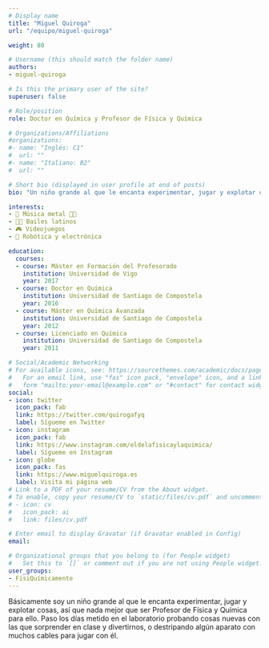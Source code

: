 ```yaml
---
# Display name
title: "Miguel Quiroga"
url: "/equipo/miguel-quiroga"

weight: 80

# Username (this should match the folder name)
authors:
- miguel-quiroga

# Is this the primary user of the site?
superuser: false

# Role/position
role: Doctor en Química y Profesor de Física y Química

# Organizations/Affiliations
#organizations:
#- name: "Inglés: C1"
#  url: ""
#- name: "Italiano: B2"
#  url: ""  

# Short bio (displayed in user profile at end of posts)
bio: "Un niño grande al que le encanta experimentar, jugar y explotar cosas."

interests:
- 🎸 Música metal 🤘🏼
- 🕺🏻 Bailes latinos
- 🎮 Videojuegos
- 🤖 Robótica y electrónica

education:
  courses:
  - course: Máster en Formación del Profesorado
    institution: Universidad de Vigo
    year: 2017
  - course: Doctor en Química
    institution: Universidad de Santiago de Compostela
    year: 2016
  - course: Máster en Química Avanzada
    institution: Universidad de Santiago de Compostela
    year: 2012
  - course: Licenciado en Química
    institution: Universidad de Santiago de Compostela
    year: 2011  

# Social/Academic Networking
# For available icons, see: https://sourcethemes.com/academic/docs/page-builder/#icons
#   For an email link, use "fas" icon pack, "envelope" icon, and a link in the
#   form "mailto:your-email@example.com" or "#contact" for contact widget.
social:
- icon: twitter
  icon_pack: fab
  link: https://twitter.com/quirogafyq
  label: Sígueme en Twitter
- icon: instagram
  icon_pack: fab
  link: https://www.instagram.com/eldelafisicaylaquimica/
  label: Sígueme en Instagram
- icon: globe
  icon_pack: fas
  link: https://www.miguelquiroga.es
  label: Visita mi página web
# Link to a PDF of your resume/CV from the About widget.
# To enable, copy your resume/CV to `static/files/cv.pdf` and uncomment the lines below.
# - icon: cv
#   icon_pack: ai
#   link: files/cv.pdf

# Enter email to display Gravatar (if Gravatar enabled in Config)
email:

# Organizational groups that you belong to (for People widget)
#   Set this to `[]` or comment out if you are not using People widget.
user_groups:
- FisiQuímicamente
---
```


Básicamente soy un niño grande al que le encanta experimentar, jugar y explotar cosas, así que nada mejor que ser Profesor de Física y Química para ello. Paso los días metido en el laboratorio probando cosas nuevas con las que sorprender en clase y divertirnos, o destripando algún aparato con muchos cables para jugar con él.
